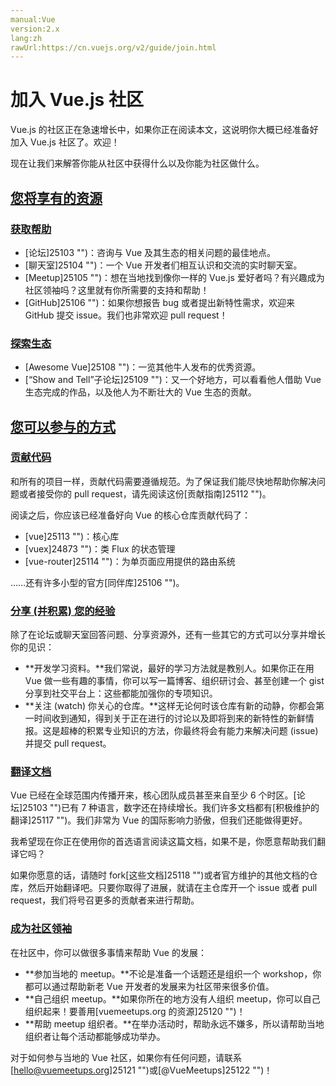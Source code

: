 ```yaml
---
manual:Vue
version:2.x
lang:zh
rawUrl:https://cn.vuejs.org/v2/guide/join.html
---
```



# 加入 Vue.js 社区


Vue.js 的社区正在急速增长中，如果你正在阅读本文，这说明你大概已经准备好加入 Vue.js 社区了。欢迎！



现在让我们来解答你能从社区中获得什么以及你能为社区做什么。


## [您将享有的资源](%24914#您将享有的资源 "您将享有的资源")<a name="您将享有的资源"></a>

### [获取帮助](%24914#获取帮助 "获取帮助")<a name="获取帮助"></a>

* [论坛]25103 "")：咨询与 Vue 及其生态的相关问题的最佳地点。
* [聊天室]25104 "")：一个 Vue 开发者们相互认识和交流的实时聊天室。
* [Meetup]25105 "")：想在当地找到像你一样的 Vue.js 爱好者吗？有兴趣成为社区领袖吗？这里就有你所需要的支持和帮助！
* [GitHub]25106 "")：如果你想报告 bug 或者提出新特性需求，欢迎来 GitHub 提交 issue。我们也非常欢迎 pull request！

### [探索生态](%24914#探索生态 "探索生态")<a name="探索生态"></a>

* [Awesome Vue]25108 "")：一览其他牛人发布的优秀资源。
* [“Show and Tell”子论坛]25109 "")：又一个好地方，可以看看他人借助 Vue 生态完成的作品，以及他人为不断壮大的 Vue 生态的贡献。

## [您可以参与的方式](%24914#您可以参与的方式 "您可以参与的方式")<a name="您可以参与的方式"></a>

### [贡献代码](%24914#贡献代码 "贡献代码")<a name="贡献代码"></a>


和所有的项目一样，贡献代码需要遵循规范。为了保证我们能尽快地帮助你解决问题或者接受你的 pull request，请先阅读这份[贡献指南]25112 "")。



阅读之后，你应该已经准备好向 Vue 的核心仓库贡献代码了：


* [vue]25113 "")：核心库
* [vuex]24873 "")：类 Flux 的状态管理
* [vue-router]25114 "")：为单页面应用提供的路由系统


……还有许多小型的官方[同伴库]25106 "")。


### [分享 (并积累) 您的经验](%24914#分享-并积累-您的经验 "分享 (并积累) 您的经验")<a name="分享-并积累-您的经验"></a>


除了在论坛或聊天室回答问题、分享资源外，还有一些其它的方式可以分享并增长你的见识：


* **开发学习资料。**我们常说，最好的学习方法就是教别人。如果你正在用 Vue 做一些有趣的事情，你可以写一篇博客、组织研讨会、甚至创建一个 gist 分享到社交平台上：这些都能加强你的专项知识。
* **关注 (watch) 你关心的仓库。**这样无论何时该仓库有新的动静，你都会第一时间收到通知，得到关于正在进行的讨论以及即将到来的新特性的新鲜情报。这是超棒的积累专业知识的方法，你最终将会有能力来解决问题 (issue) 并提交 pull request。

### [翻译文档](%24914#翻译文档 "翻译文档")<a name="翻译文档"></a>


Vue 已经在全球范围内传播开来，核心团队成员甚至来自至少 6 个时区。[论坛]25103 "")已有 7 种语言，数字还在持续增长。我们许多文档都有[积极维护的翻译]25117 "")。我们非常为 Vue 的国际影响力骄傲，但我们还能做得更好。



我希望现在你正在使用你的首选语言阅读这篇文档，如果不是，你愿意帮助我们翻译它吗？



如果你愿意的话，请随时 fork[这些文档]25118 "")或者官方维护的其他文档的仓库，然后开始翻译吧。只要你取得了进展，就请在主仓库开一个 issue 或者 pull request，我们将号召更多的贡献者来进行帮助。


### [成为社区领袖](%24914#成为社区领袖 "成为社区领袖")<a name="成为社区领袖"></a>


在社区中，你可以做很多事情来帮助 Vue 的发展：


* **参加当地的 meetup。**不论是准备一个话题还是组织一个 workshop，你都可以通过帮助新老 Vue 开发者的发展来为社区带来很多价值。
* **自己组织 meetup。**如果你所在的地方没有人组织 meetup，你可以自己组织起来！要善用[vuemeetups.org 的资源]25120 "")！
* **帮助 meetup 组织者。**在举办活动时，帮助永远不嫌多，所以请帮助当地组织者让每个活动都能够成功举办。


对于如何参与当地的 Vue 社区，如果你有任何问题，请联系[hello@vuemeetups.org]25121 "")或[@VueMeetups]25122 "")！


